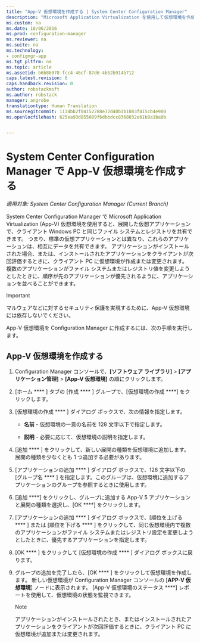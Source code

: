 ```yaml
---
title: "App-V 仮想環境を作成する | System Center Configuration Manager"
description: "Microsoft Application Virtualization を使用して仮想環境を作成し、アプリが互いにデータを共有できるようにします。"
ms.custom: na
ms.date: 10/06/2016
ms.prod: configuration-manager
ms.reviewer: na
ms.suite: na
ms.technology:
- configmgr-app
ms.tgt_pltfrm: na
ms.topic: article
ms.assetid: b6b86078-fcc4-46cf-87d6-4b52b914b712
caps.latest.revision: 6
caps.handback.revision: 0
author: robstackmsft
ms.author: robstack
manager: angrobe
translationtype: Human Translation
ms.sourcegitcommit: 1134bb2f04152288e72d40b1b1083f415cb4e900
ms.openlocfilehash: 625ea93d855089f6dbbdcc8368032e61b8a1ba0b


---
```

# <a name="create-app-v-virtual-environments-in-system-center-configuration-manager"></a>System Center Configuration Manager で App-V 仮想環境を作成する

*適用対象: System Center Configuration Manager (Current Branch)*

System Center Configuration Manager で Microsoft Application Virtualization (App-V) 仮想環境を使用すると、展開した仮想アプリケーションで、クライアント Windows PC と同じファイル システムとレジストリを共有できます。 つまり、標準の仮想アプリケーションとは異なり、これらのアプリケーションは、相互にデータを共有できます。 アプリケーションがインストールされた場合、または、インストールされたアプリケーションをクライアントが次回評価するときに、クライアント PC に仮想環境が作成または変更されます。 複数のアプリケーションがファイル システムまたはレジストリ値を変更しようとしたときに、順序が先のアプリケーションが優先されるように、アプリケーションを並べることができます。  

> [!IMPORTANT]  
>  マルウェアなどに対するセキュリティ保護を実現するために、App-V 仮想環境には依存しないでください。  

 App-V 仮想環境を Configuration Manager に作成するには、次の手順を実行します。  

## <a name="create-an-app-v-virtual-environment"></a>App-V 仮想環境を作成する  

1.  Configuration Manager コンソールで、**[ソフトウェア ライブラリ]** > **[アプリケーション管理]** > **[App-V 仮想環境]** の順にクリックします。  

3.  [ホーム **** ] タブの [作成 **** ] グループで、[仮想環境の作成 ****] をクリックします。  

4.  [仮想環境の作成 **** ] ダイアログ ボックスで、次の情報を指定します。  

    -   **名前** - 仮想環境の一意の名前を 128 文字以下で指定します。  

    -   **説明** - 必要に応じて、仮想環境の説明を指定します。  

5.  [追加 **** ] をクリックして、新しい展開の種類を仮想環境に追加します。 展開の種類を少なくとも 1 つ追加する必要があります。  

6.  [アプリケーションの追加 **** ] ダイアログ ボックスで、128 文字以下の [グループ名 **** ] を指定します。このグループは、仮想環境に追加するアプリケーションのグループを参照するときに使用します。  

7.  [追加 ****] をクリックし、グループに追加する App-V 5 アプリケーションと展開の種類を選択し、[OK ****] をクリックします。  

8.  [アプリケーションの追加 **** ] ダイアログ ボックスで、[順位を上げる **** ] または [順位を下げる **** ] をクリックして、同じ仮想環境内で複数のアプリケーションがファイル システムまたはレジストリ設定を変更しようとしたときに、優先するアプリケーションを指定します。  

9. [OK **** ] をクリックして [仮想環境の作成 **** ] ダイアログ ボックスに戻ります。  

10. グループの追加を完了したら、[OK **** ] をクリックして仮想環境を作成します。 新しい仮想環境が Configuration Manager コンソールの [**APP-V 仮想環境**] ノードに表示されます。 [App-V 仮想環境のステータス ****] レポートを使用して、仮想環境の状態を監視できます。  

    > [!NOTE]  
    >  アプリケーションがインストールされたとき、またはインストールされたアプリケーションをクライアントが次回評価するときに、クライアント PC に仮想環境が追加または変更されます。  



<!--HONumber=Nov16_HO1-->


